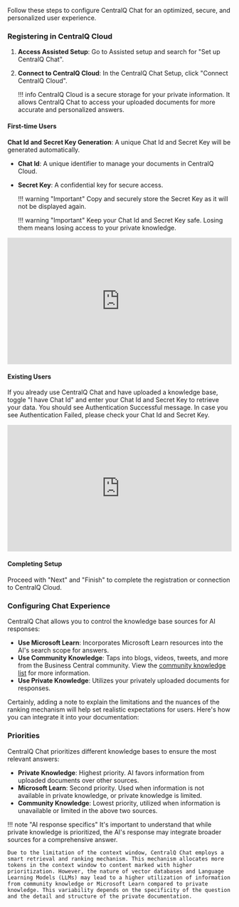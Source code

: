 Follow these steps to configure CentralQ Chat for an optimized, secure, and personalized user experience.

### Registering in CentralQ Cloud

1. **Access Assisted Setup**: Go to Assisted setup and search for "Set up CentralQ Chat".
2. **Connect to CentralQ Cloud**: In the CentralQ Chat Setup, click "Connect CentralQ Cloud".

    !!! info 
        CentralQ Cloud is a secure storage for your private information. It allows CentralQ Chat to access your uploaded documents for more accurate and personalized answers.

#### First-time Users
**Chat Id and Secret Key Generation**: A unique Chat Id and Secret Key will be generated automatically.

- **Chat Id**: A unique identifier to manage your documents in CentralQ Cloud.
- **Secret Key**: A confidential key for secure access. 

    !!! warning "Important"
        Copy and securely store the Secret Key as it will not be displayed again.

    !!! warning "Important"
        Keep your Chat Id and Secret Key safe. Losing them means losing access to your private knowledge.

<div style="padding:56.25% 0 0 0;position:relative;"><iframe src="https://player.vimeo.com/video/893995665?h=0263a23be1&amp;badge=0&amp;autopause=0&amp;player_id=0&amp;app_id=58479" frameborder="0" allow="autoplay; fullscreen; picture-in-picture" style="position:absolute;top:0;left:0;width:100%;height:100%;" title="CentralQ Chat - Set up"></iframe></div><script src="https://player.vimeo.com/api/player.js"></script>

#### Existing Users
If you already use CentralQ Chat and have uploaded a knowledge base, toggle "I have Chat Id" and enter your Chat Id and Secret Key to retrieve your data.
You should see Authentication Successful message. In case you see Authentication Failed, please check your Chat Id and Secret Key.

<div style="padding:56.25% 0 0 0;position:relative;"><iframe src="https://player.vimeo.com/video/894000719?h=94873d9956&amp;badge=0&amp;autopause=0&amp;player_id=0&amp;app_id=58479" frameborder="0" allow="autoplay; fullscreen; picture-in-picture" style="position:absolute;top:0;left:0;width:100%;height:100%;" title="CentralQ Chat - Set up for Existing Chat"></iframe></div><script src="https://player.vimeo.com/api/player.js"></script>

#### Completing Setup
Proceed with "Next" and "Finish" to complete the registration or connection to CentralQ Cloud.

### Configuring Chat Experience

CentralQ Chat allows you to control the knowledge base sources for AI responses:

- **Use Microsoft Learn**: Incorporates Microsoft Learn resources into the AI's search scope for answers.
- **Use Community Knowledge**: Taps into blogs, videos, tweets, and more from the Business Central community. View the [community knowledge list](https://www.centralq.ai/kb) for more information.
- **Use Private Knowledge**: Utilizes your privately uploaded documents for responses.

Certainly, adding a note to explain the limitations and the nuances of the ranking mechanism will help set realistic expectations for users. Here's how you can integrate it into your documentation:

### Priorities

CentralQ Chat prioritizes different knowledge bases to ensure the most relevant answers:

- **Private Knowledge**: Highest priority. AI favors information from uploaded documents over other sources.
- **Microsoft Learn**: Second priority. Used when information is not available in private knowledge, or private knowledge is limited.
- **Community Knowledge**: Lowest priority, utilized when information is unavailable or limited in the above two sources.

!!! note "AI response specifics"
    It's important to understand that while private knowledge is prioritized, the AI's response may integrate broader sources for a comprehensive answer.

    Due to the limitation of the context window, CentralQ Chat employs a smart retrieval and ranking mechanism. This mechanism allocates more tokens in the context window to content marked with higher prioritization. However, the nature of vector databases and Language Learning Models (LLMs) may lead to a higher utilization of information from community knowledge or Microsoft Learn compared to private knowledge. This variability depends on the specificity of the question and the detail and structure of the private documentation.